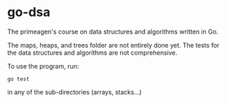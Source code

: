 # go-dsa
The primeagen's course on data structures and algorithms written in Go.

The maps, heaps, and trees folder are not entirely done yet.
The tests for the data structures and algorithms are not comprehensive.

To use the program, run:
```
go test
```
in any of the sub-directories (arrays, stacks...)
